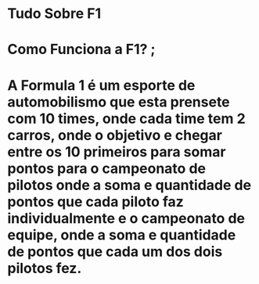 # Tudo Sobre F1
# Como Funciona a F1? ;
# A Formula 1 é um esporte de automobilismo que esta prensete com 10 times, onde cada time tem 2 carros, onde o objetivo e chegar entre os 10 primeiros para somar pontos para o campeonato de pilotos onde a soma e quantidade de pontos que cada piloto faz individualmente e o campeonato de equipe, onde a soma e quantidade de pontos que cada um dos dois pilotos fez.